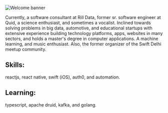 ![Welcome banner](https://user-images.githubusercontent.com/5203107/104845544-03948500-58fc-11eb-83b0-f495b2f086a7.png)

Currently, a software consultant at Rill Data, former sr. software engineer at Quid, a science enthusiast, and sometimes a vocalist. Inclined towards solving problems in big data, automotive, and educational startups with extensive experience building technology platforms, apps, websites in many sectors, and holds a master's degree in computer applications. A machine learning, and music enthusiast. Also, the former organizer of the Swift Delhi meetup community.

## Skills:
reactjs, react native, swift (iOS), auth0, and automation.

## Learning:
typescript, apache druid, kafka, and golang.
